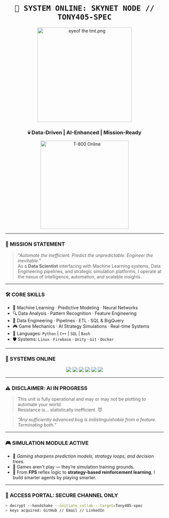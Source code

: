 <!-- SKYNET-STYLE README - Tony405-spec -->

<h1 align="center"><code>🧠 SYSTEM ONLINE: SKYNET NODE // TONY405-SPEC</code></h1>
<p align="center">
  <img src="https://github.com/Tony405-spec/Tony405-spec/blob/main/terminator_eye.jpg?raw=true" width="300" alt="eyeof the tmt.png"/>
</p>

<h3 align="center">💀 Data-Driven | AI-Enhanced | Mission-Ready</h3>

<p align="center">
  <img src="https://media.giphy.com/media/IiBoHdCxjv9nTzF8Z2/giphy.gif" width="280" alt="T-800 Online"/>
</p>

---

### 🎯 MISSION STATEMENT

> *"Automate the inefficient. Predict the unpredictable. Engineer the inevitable."*  
> As a **Data Scientist** interfacing with Machine Learning systems, Data Engineering pipelines, and strategic simulation platforms, I operate at the nexus of intelligence, automation, and scalable insights.

---

### 🛠️ CORE SKILLS

- 🧠 Machine Learning · Predictive Modeling · Neural Networks  
- 🔍 Data Analysis · Pattern Recognition · Feature Engineering  
- 🔧 Data Engineering · Pipelines · ETL · SQL & BigQuery  
- 🎮 Game Mechanics · AI Strategy Simulations · Real-time Systems  
- 💾 Languages: `Python` | `C++` | `SQL` | `Bash`  
- 🛡️ Systems: `Linux` · `Firebase` · `Unity` · `Git` · `Docker`

---

### 🧬 SYSTEMS ONLINE

<p align="center">
  <img src="https://img.shields.io/badge/Python-Active-3776AB?style=for-the-badge&logo=python&logoColor=white" />
  <img src="https://img.shields.io/badge/C++-Operational-00599C?style=for-the-badge&logo=cplusplus&logoColor=white" />
  <img src="https://img.shields.io/badge/Firebase-Linked-FFCA28?style=for-the-badge&logo=firebase&logoColor=black" />
  <img src="https://img.shields.io/badge/Unity-Synced-000000?style=for-the-badge&logo=unity&logoColor=white" />
  <img src="https://img.shields.io/badge/Linux-Root%20Access-FCC624?style=for-the-badge&logo=linux&logoColor=black" />
  <img src="https://img.shields.io/badge/Git-Controlled-F05032?style=for-the-badge&logo=git&logoColor=white" />
</p>

---

### ⚠️ DISCLAIMER: AI IN PROGRESS

> This unit is fully operational and may or may not be plotting to automate your world.  
> Resistance is… statistically inefficient. 😈

> _“Any sufficiently advanced bug is indistinguishable from a feature. Terminating both.”_

---

### 🎮 SIMULATION MODULE ACTIVE

- 🎯 *Gaming sharpens prediction models, strategy loops, and decision trees.*
- 👾 Games aren't play — they’re simulation training grounds.
- 🧠 From **FPS** reflex logic to **strategy-based reinforcement learning**, I build smarter agents by playing smarter.

---

### 🔐 ACCESS PORTAL: SECURE CHANNEL ONLY

```bash
> decrypt --handshake --initiate_collab --target=Tony405-spec
> keys acquired: GitHub // Email // LinkedIn
